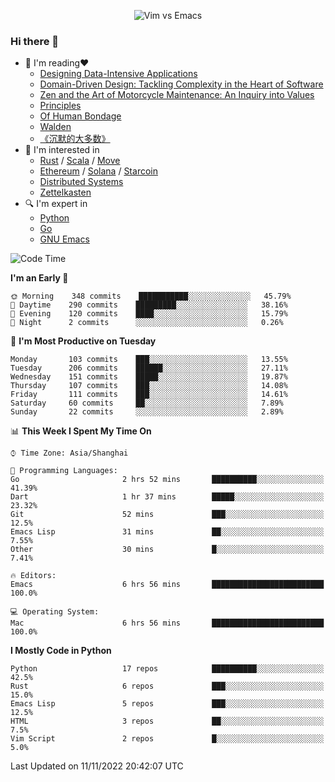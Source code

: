 <p align="center">
    <img src="https://gist.githubusercontent.com/coldnight/e696baffb094e71c96cb302118878eae/raw/40ea5053a6f66cc65f90f437e4173497da225958/banner.gif" alt="Vim vs Emacs" />
</p>

### Hi there 👋

- 📖 I'm reading❤️
    + [Designing Data-Intensive Applications](https://www.oreilly.com/library/view/designing-data-intensive-applications/9781491903063/)
    + [Domain-Driven Design: Tackling Complexity in the Heart of Software](https://www.dddcommunity.org/book/evans_2003/)
    + [Zen and the Art of Motorcycle Maintenance: An Inquiry into Values](https://en.wikipedia.org/wiki/Zen_and_the_Art_of_Motorcycle_Maintenance)
    + [Principles](https://www.principles.com/)
    + [Of Human Bondage](https://en.wikipedia.org/wiki/Of_Human_Bondage)
    + [Walden](https://en.wikipedia.org/wiki/Walden)
    + [《沉默的大多数》](https://en.wikipedia.org/wiki/Silent_majority)
- 🌱 I'm interested in
    + [Rust](https://www.rust-lang.org/) / [Scala](https://www.scala-lang.org/) / [Move](https://github.com/move-language/move/)
    + [Ethereum](https://ethereum.org/en/) / [Solana](https://solana.com/) / [Starcoin](https://github.com/starcoinorg/starcoin)
	+ [Distributed Systems](https://www.linuxzen.com/notes/topics/20200320174417_%E5%88%86%E5%B8%83%E5%BC%8F/)
	+ [Zettelkasten](https://www.linuxzen.com/notes/notes/20220120080920-slip_box/)
- 🔍 I'm expert in
    + [Python](https://www.python.org/)
    + [Go](https://go.dev/)
    + [GNU Emacs](https://www.gnu.org/software/emacs/)

<!--START_SECTION:waka-->
![Code Time](http://img.shields.io/badge/Code%20Time-1%2C696%20hrs%2055%20mins-blue)

**I'm an Early 🐤** 

```text
🌞 Morning    348 commits    ███████████░░░░░░░░░░░░░░   45.79% 
🌆 Daytime    290 commits    █████████░░░░░░░░░░░░░░░░   38.16% 
🌃 Evening    120 commits    ████░░░░░░░░░░░░░░░░░░░░░   15.79% 
🌙 Night      2 commits      ░░░░░░░░░░░░░░░░░░░░░░░░░   0.26%

```
📅 **I'm Most Productive on Tuesday** 

```text
Monday       103 commits    ███░░░░░░░░░░░░░░░░░░░░░░   13.55% 
Tuesday      206 commits    ██████░░░░░░░░░░░░░░░░░░░   27.11% 
Wednesday    151 commits    █████░░░░░░░░░░░░░░░░░░░░   19.87% 
Thursday     107 commits    ███░░░░░░░░░░░░░░░░░░░░░░   14.08% 
Friday       111 commits    ███░░░░░░░░░░░░░░░░░░░░░░   14.61% 
Saturday     60 commits     ██░░░░░░░░░░░░░░░░░░░░░░░   7.89% 
Sunday       22 commits     ░░░░░░░░░░░░░░░░░░░░░░░░░   2.89%

```


📊 **This Week I Spent My Time On** 

```text
⌚︎ Time Zone: Asia/Shanghai

💬 Programming Languages: 
Go                       2 hrs 52 mins       ██████████░░░░░░░░░░░░░░░   41.39% 
Dart                     1 hr 37 mins        █████░░░░░░░░░░░░░░░░░░░░   23.32% 
Git                      52 mins             ███░░░░░░░░░░░░░░░░░░░░░░   12.5% 
Emacs Lisp               31 mins             ██░░░░░░░░░░░░░░░░░░░░░░░   7.55% 
Other                    30 mins             █░░░░░░░░░░░░░░░░░░░░░░░░   7.41%

🔥 Editors: 
Emacs                    6 hrs 56 mins       █████████████████████████   100.0%

💻 Operating System: 
Mac                      6 hrs 56 mins       █████████████████████████   100.0%

```

**I Mostly Code in Python** 

```text
Python                   17 repos            ██████████░░░░░░░░░░░░░░░   42.5% 
Rust                     6 repos             ███░░░░░░░░░░░░░░░░░░░░░░   15.0% 
Emacs Lisp               5 repos             ███░░░░░░░░░░░░░░░░░░░░░░   12.5% 
HTML                     3 repos             ██░░░░░░░░░░░░░░░░░░░░░░░   7.5% 
Vim Script               2 repos             █░░░░░░░░░░░░░░░░░░░░░░░░   5.0%

```



 Last Updated on 11/11/2022 20:42:07 UTC
<!--END_SECTION:waka-->
